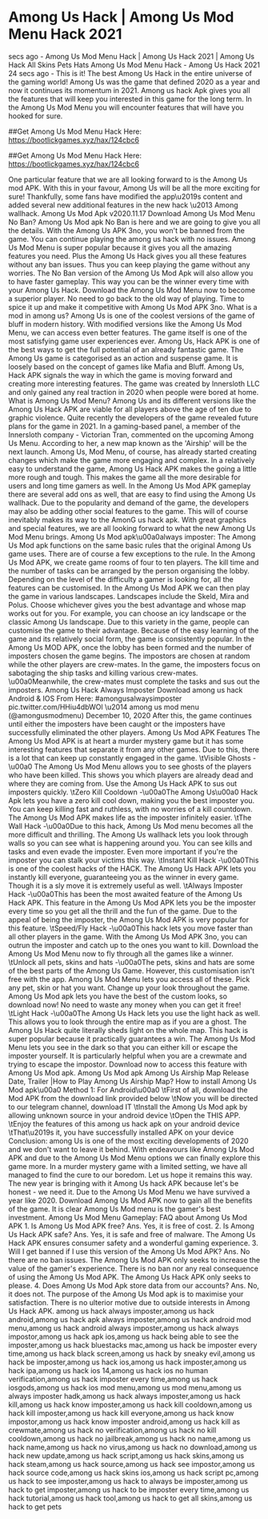# Among Us Hack | Among Us Mod Menu Hack 2021 
 secs ago - Among Us Mod Menu Hack | Among Us Hack 2021 | Among Us Hack All Skins Pets Hats Among Us Mod Menu Hack - Among Us Hack 2021 24 secs ago - This is it! The best Among Us Hack in the entire universe of the gaming world! Among Us was the game that defined 2020 as a year and now it continues its momentum in 2021. Among us hack Apk gives you all the features that will keep you interested in this game for the long term. In the Among Us Mod Menu you will encounter features that will have you hooked for sure.
 

##Get Among Us Mod Menu Hack Here: https://bootlickgames.xyz/hax/124cbc6

 

##Get Among Us Mod Menu Hack Here: https://bootlickgames.xyz/hax/124cbc6

 

One particular feature that we are all looking forward to is the Among Us mod APK. With this in your favour, Among Us will be all the more exciting for sure! Thankfully, some fans have modified the app\u2019s content and added several new additional features in the new hack \u2013 Among wallhack. Among Us Mod Apk v2020.11.17 Download Among Us Mod Menu No Ban? Among Us Mod apk No Ban is here and we are going to give you all the details. With the Among Us APK 3no, you won't be banned from the game. You can continue playing the among us hack with no issues. Among Us Mod Menu is super popular because it gives you all the amazing features you need. Plus the Among Us Hack gives you all these features without any ban issues. Thus you can keep playing the game without any worries. The No Ban version of the Among Us Mod Apk will also allow you to have faster gameplay. This way you can be the winner every time with your Among Us Hack. Download the Among Us Mod Menu now to become a superior player. No need to go back to the old way of playing. Time to spice it up and make it competitive with Among Us Mod APK 3no. What is a mod in among us? Among Us is one of the coolest versions of the game of bluff in modern history. With modified versions like the Among Us Mod Menu, we can access even better features. The game itself is one of the most satisfying game user experiences ever. Among Us, Hack APK is one of the best ways to get the full potential of an already fantastic game. The Among Us game is categorised as an action and suspense game. It is loosely based on the concept of games like Mafia and Bluff. Among Us, Hack APK signals the way in which the game is moving forward and creating more interesting features. The game was created by Innersloth LLC and only gained any real traction in 2020 when people were bored at home. What is Among Us Mod Menu? Among Us and its different versions like the Among Us Hack APK are viable for all players above the age of ten due to graphic violence. Quite recently the developers of the game revealed future plans for the game in 2021. In a gaming-based panel, a member of the Innersloth company - Victorian Tran, commented on the upcoming Among Us Menu. According to her, a new map known as the 'Airship' will be the next launch. Among Us, Mod Menu, of course, has already started creating changes which make the game more engaging and complex. In a relatively easy to understand the game, Among Us Hack APK makes the going a little more rough and tough. This makes the game all the more desirable for users and long time gamers as well. In the Among Us Mod APK gameplay there are several add ons as well, that are easy to find using the Among Us wallhack. Due to the popularity and demand of the game, the developers may also be adding other social features to the game. This will of course inevitably makes its way to the AmonG us hack apk. With great graphics and special features, we are all looking forward to what the new Among Us Mod Menu brings. Among Us Mod apk\u00a0always imposter: The Among Us Mod apk functions on the same basic rules that the original Among Us game uses. There are of course a few exceptions to the rule. In the Among Us Mod APK, we create game rooms of four to ten players. The kill time and the number of tasks can be arranged by the person organising the lobby. Depending on the level of the difficulty a gamer is looking for, all the features can be customised. In the Among Us Mod APK we can then play the game in various landscapes. Landscapes include the Skeld, Mira and Polus. Choose whichever gives you the best advantage and whose map works out for you. For example, you can choose an icy landscape or the classic Among Us landscape. Due to this variety in the game, people can customise the game to their advantage. Because of the easy learning of the game and its relatively social form, the game is consistently popular. In the Among Us MOD APK, once the lobby has been formed and the number of imposters chosen the game begins. The impostors are chosen at random while the other players are crew-mates. In the game, the imposters focus on sabotaging the ship tasks and killing various crew-mates. \u00a0Meanwhile, the crew-mates must complete the tasks and sus out the imposters. Among Us Hack Always Imposter Download among us hack Android & IOS From Here: #amongusalwaysimposter pic.twitter.com/HHiu4dbWOl \u2014 among us mod menu (@amongusmodmenu) December 10, 2020 After this, the game continues until either the imposters have been caught or the imposters have successfully eliminated the other players. Among Us Mod APK Features The Among Us Mod APK is at heart a murder mystery game but it has some interesting features that separate it from any other games. Due to this, there is a lot that can keep up constantly engaged in the game. \tVisible Ghosts -\u00a0 The Among Us Mod Menu allows you to see ghosts of the players who have been killed. This shows you which players are already dead and where they are coming from. Use the Among Us Hack APK to sus out imposters quickly. \tZero Kill Cooldown -\u00a0The Among Us\u00a0 Hack Apk lets you have a zero kill cool down, making you the best imposter you. You can keep killing fast and ruthless, with no worries of a kill countdown. The Among Us Mod APK makes life as the imposter infinitely easier. \tThe Wall Hack -\u00a0Due to this hack, Among Us Mod menu becomes all the more difficult and thrilling. The Among Us wallhack lets you look through walls so you can see what is happening around you. You can see kills and tasks and even evade the imposter. Even more important if you're the imposter you can stalk your victims this way. \tInstant Kill Hack -\u00a0This is one of the coolest hacks of the HACK. The Among Us Hack APK lets you instantly kill everyone, guaranteeing you as the winner in every game. Though it is a sly move it is extremely useful as well. \tAlways Imposter Hack -\u00a0This has been the most awaited feature of the Among Us Hack APK. This feature in the Among Us Mod APK lets you be the imposter every time so you get all the thrill and the fun of the game. Due to the appeal of being the imposter, the Among Us Mod APK is very popular for this feature. \tSpeed/Fly Hack -\u00a0This hack lets you move faster than all other players in the game. With the Among Us Mod APK 3no, you can outrun the imposter and catch up to the ones you want to kill. Download the Among Us Mod Menu now to fly through all the games like a winner. \tUnlock all pets, skins and hats -\u00a0The pets, skins and hats are some of the best parts of the Among Us Game. However, this customisation isn't free with the app. Among Us Mod Menu lets you access all of these. Pick any pet, skin or hat you want. Change up your look throughout the game. Among Us Mod apk lets you have the best of the custom looks, so download now! No need to waste any money when you can get it free! \tLight Hack -\u00a0The Among Us Hack lets you use the light hack as well. This allows you to look through the entire map as if you are a ghost. The Among Us Hack quite literally sheds light on the whole map. This hack is super popular because it practically guarantees a win. The Among Us Mod Menu lets you see in the dark so that you can either kill or escape the imposter yourself. It is particularly helpful when you are a crewmate and trying to escape the impostor. Download now to access this feature with Among Us Mod apk. Among Us Mod apk Among Us Airship Map Release Date, Trailer |How to Play Among Us Airship Map? How to install Among Us Mod apk\u00a0 Method 1: For Android\u00a0 \tFirst of all, download the Mod APK from the download link provided below \tNow you will be directed to our telegram channel, download IT \tInstall the Among Us Mod apk by allowing unknown source in your android device \tOpen the THIS APP. \tEnjoy the features of this among us hack apk on your android device \tThat\u2019s it, you have successfully installed APK on your device Conclusion: among Us is one of the most exciting developments of 2020 and we don't want to leave it behind. With endeavours like Among Us Mod APK and due to the Among Us Mod Menu options we can finally explore this game more. In a murder mystery game with a limited setting, we have all managed to find the cure to our boredom. Let us hope it remains this way. The new year is bringing with it Among Us hack APK because let's be honest - we need it. Due to the Among Us Mod Menu we have survived a year like 2020. Download Among Us Mod APK now to gain all the benefits of the game. It is clear Among Us Mod menu is the gamer's best investment. Among Us Mod Menu Gameplay: FAQ about Among Us Mod APK 1. Is Among Us Mod APK free? Ans. Yes, it is free of cost. 2. Is Among Us Hack APK safe? Ans. Yes, it is safe and free of malware. The Among Us Hack APK ensures consumer safety and a wonderful gaming experience. 3. Will I get banned if I use this version of the Among Us Mod APK? Ans. No there are no ban issues. The Among Us Mod APK only seeks to increase the value of the gamer's experience. There is no ban nor any real consequence of using the Among Us Mod APK. The Among Us Hack APK only seeks to please. 4. Does Among Us Mod Apk store data from our accounts? Ans. No, it does not. The purpose of the Among Us Mod apk is to maximise your satisfaction. There is no ulterior motive due to outside interests in Among Us Hack APK.
among us hack always imposter,among us hack android,among us hack apk always imposter,among us hack android mod menu,among us hack android always imposter,among us hack always impostor,among us hack apk ios,among us hack being able to see the imposter,among us hack bluestacks mac,among us hack be imposter every time,among us hack black screen,among us hack by sneaky evil,among us hack be imposter,among us hack ios,among us hack imposter,among us hack ipa,among us hack ios 14,among us hack ios no human verification,among us hack imposter every time,among us hack iosgods,among us hack ios mod menu,among us mod menu,among us always imposter hadk,among us hack always imposter,among us hack kill,among us hack know imposter,among us hack kill cooldown,among us hack kill imposter,among us hack kill everyone,among us hack know impostor,among us hack know imposter android,among us hack kill as crewmate,among us hack no verification,among us hack no kill cooldown,among us hack no jailbreak,among us hack no name,among us hack name,among us hack no virus,among us hack no download,among us hack new update,among us hack script,among us hack skins,among us hack steam,among us hack source,among us hack see impostor,among us hack source code,among us hack skins ios,among us hack script pc,among us hack to see imposter,among us hack to always be imposter,among us hack to get imposter,among us hack to be imposter every time,among us hack tutorial,among us hack tool,among us hack to get all skins,among us hack to get pets
